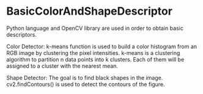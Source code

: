 # BasicColorAndShapeDescriptor

Python language and OpenCV library are used in order to obtain basic descriptors.

Color Detector: k-means function is used to build a color histogram from an RGB image by clustering the pixel intensities. k-means is a clustering algorithm to partition n data points into k clusters. Each of them will be assigned to a cluster with the nearest mean.

Shape Detector: The goal is to find black shapes in the image. cv2.findContours() is used to detect the contours of the figure.
